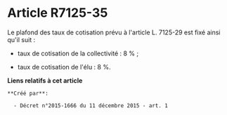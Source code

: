 # Article R7125-35

Le plafond des taux de cotisation prévu à l'article L. 7125-29 est fixé ainsi qu'il suit : 

- taux de cotisation de la collectivité : 8 % ; 

- taux de cotisation de l'élu : 8 %.

**Liens relatifs à cet article**

	**Créé par**:

	  - Décret n°2015-1666 du 11 décembre 2015 - art. 1
